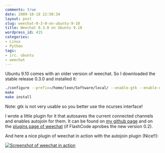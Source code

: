 ```yaml
---
comments: true
date: 2009-10-18 22:58:34
layout: post
slug: weechat-0-3-0-on-ubuntu-9-10
title: Weechat 0.3.0 on Ubuntu 9.10
wordpress_id: 415
categories:
- Linux
- Python
tags:
- irc. ubuntu
- weechat
---
```


Ubuntu 9.10 comes with an older version of weechat. So I downloaded the stable release 0.3.0 and installed it:

```bash
./configure --prefix=/home/leon/Software/local/ --enable-gtk --enable-demo
make
make install
```

Note: gtk is not very usable so you better use the ncurses interface!

I wrote a little plugin for it that autosaves the current connected channels and enables autojoin for them. It can be found on [my github page](http://github.com/LeonB/weechat-autojoin/) and on the [plugins page of weechat](http://www.weechat.org/files/scripts/autojoin.py) (if FlashCode aprobes the new version 0.2).

And here a nice plugin of weechat in action with the autojoin plugin (Nice!!):


[![Screenshot of weechat in action](/images/uploads/2009/10/Screenshot.png)](/images/uploads/2009/10/Screenshot.png)
